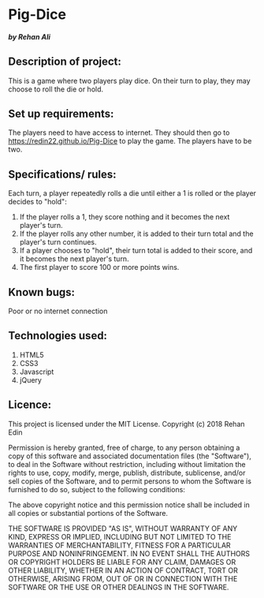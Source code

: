 # Pig-Dice  
#### <em>by Rehan Ali</em>

## Description of project:
This is a game where two players play dice. On their turn to play, they may choose to roll the die or hold.

## Set up requirements:
The players need to have access to internet. They should then go to https://redin22.github.io/Pig-Dice to play the game.
The players have to be two.

## Specifications/ rules:

Each turn, a player repeatedly rolls a die until either a 1 is rolled or the player decides to "hold":
1. If the player rolls a 1, they score nothing and it becomes the next player's turn.
2. If the player rolls any other number, it is added to their turn total and the player's turn continues.
3. If a player chooses to "hold", their turn total is added to their score, and it becomes the next player's turn.
4. The first player to score 100 or more points wins.

## Known bugs:
Poor or no internet connection

## Technologies used:
1. HTML5
2. CSS3
3. Javascript
4. jQuery

## Licence:
This project is licensed under the MIT License.
Copyright (c) 2018 Rehan Edin

Permission is hereby granted, free of charge, to any person obtaining a copy of this software and associated documentation 
files (the "Software"), to deal in the Software without restriction, including without limitation the rights to use, copy,
modify, merge, publish, distribute, sublicense, and/or sell copies of the Software, and to permit persons to whom the Software 
is furnished to do so, subject to the following conditions:

The above copyright notice and this permission notice shall be included in all copies or substantial portions of the Software.

THE SOFTWARE IS PROVIDED "AS IS", WITHOUT WARRANTY OF ANY KIND, EXPRESS OR IMPLIED, INCLUDING BUT NOT LIMITED TO THE WARRANTIES
OF MERCHANTABILITY, FITNESS FOR A PARTICULAR PURPOSE AND NONINFRINGEMENT. IN NO EVENT SHALL THE AUTHORS OR COPYRIGHT HOLDERS
BE LIABLE FOR ANY CLAIM, DAMAGES OR OTHER LIABILITY, WHETHER IN AN ACTION OF CONTRACT, TORT OR OTHERWISE, ARISING FROM, OUT OF
OR IN CONNECTION WITH THE SOFTWARE OR THE USE OR OTHER DEALINGS IN THE SOFTWARE.

